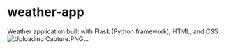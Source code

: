 # weather-app
Weather application built with Flask (Python framework), HTML, and CSS.
![Uploading Capture.PNG…]()
